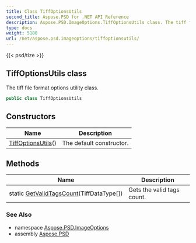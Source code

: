 ```yaml
---
title: Class TiffOptionsUtils
second_title: Aspose.PSD for .NET API Reference
description: Aspose.PSD.ImageOptions.TiffOptionsUtils class. The tiff file format options utility class
type: docs
weight: 5180
url: /net/aspose.psd.imageoptions/tiffoptionsutils/
---
```

{{< psd/tize >}}
## TiffOptionsUtils class

The tiff file format options utility class.

```csharp
public class TiffOptionsUtils
```

## Constructors

| Name | Description |
| --- | --- |
| [TiffOptionsUtils](tiffoptionsutils/)() | The default constructor. |

## Methods

| Name | Description |
| --- | --- |
| static [GetValidTagsCount](../../aspose.psd.imageoptions/tiffoptionsutils/getvalidtagscount/)(TiffDataType[]) | Gets the valid tags count. |

### See Also

* namespace [Aspose.PSD.ImageOptions](../../aspose.psd.imageoptions/)
* assembly [Aspose.PSD](../../)


